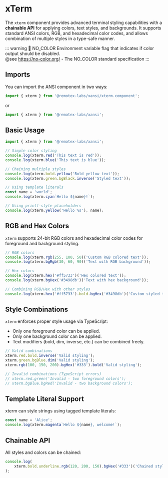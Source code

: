 # xTerm

The `xterm` component provides advanced terminal styling capabilities with a **chainable API** for applying colors, text styles, and backgrounds. It supports standard ANSI colors, RGB, and hexadecimal color codes, and allows combination of multiple styles in a type-safe manner.

::: warning :rocket: NO_COLOR
Environment variable flag that indicates if color output should be disabled.\
@see https://no-color.org/ - The NO_COLOR standard specification
:::

## Imports
You can import the ANSI component in two ways:
```ts
import { xterm } from '@remotex-labs/xansi/xterm.component';
```

or

```ts
import { xterm } from '@remotex-labs/xansi';
```

## Basic Usage

```ts
import { xterm } from '@remotex-labs/xansi';

// Simple color styling
console.log(xterm.red('This text is red'));
console.log(xterm.blue('This text is blue'));

// Chaining multiple styles
console.log(xterm.bold.yellow('Bold yellow text'));
console.log(xterm.green.bgBlack.inverse('Styled text'));

// Using template literals
const name = 'world';
console.log(xterm.cyan`Hello ${name}!`);

// Using printf-style placeholders
console.log(xterm.yellow('Hello %s'), name);
```

## RGB and Hex Colors
`xterm` supports 24-bit RGB colors and hexadecimal color codes for foreground and background styling.

```ts
// RGB colors
console.log(xterm.rgb(255, 100, 50)('Custom RGB colored text'));
console.log(xterm.bgRgb(30, 60, 90)('Text with RGB background'));

// Hex colors
console.log(xterm.hex('#ff5733')('Hex colored text'));
console.log(xterm.bgHex('#3498db')('Text with hex background'));

// Combining RGB/Hex with other styles
console.log(xterm.hex('#ff5733').bold.bgHex('#3498db')('Custom styled text'));
```

## Style Combinations

`xterm` enforces proper style usage via TypeScript:
* Only one foreground color can be applied.
* Only one background color can be applied.
* Text modifiers (bold, dim, inverse, etc.) can be combined freely.

```ts
// Valid combinations
xterm.red.bold.inverse('Valid styling');
xterm.green.bgBlue.dim('Valid styling');
xterm.rgb(100, 150, 200).bgHex('#333').bold('Valid styling');

// Invalid combinations (TypeScript errors)
// xterm.red.green('Invalid - two foreground colors');
// xterm.bgBlue.bgRed('Invalid - two background colors');
```

## Template Literal Support
xterm can style strings using tagged template literals:

```ts
const name = 'Alice';
console.log(xterm.magenta`Hello ${name}, welcome!`);
```

## Chainable API
All styles and colors can be chained:
```ts
console.log(
    xterm.bold.underline.rgb(120, 200, 150).bgHex('#333')('Chained styling')
);
```
